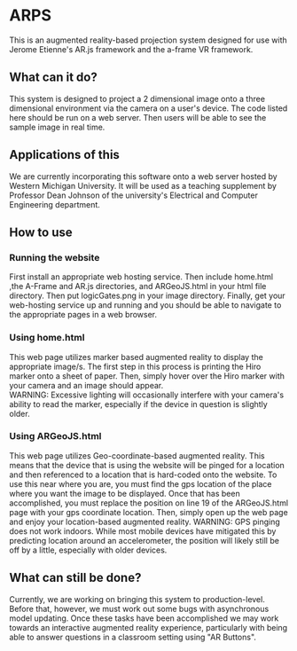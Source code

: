 # ARPS
This is an augmented reality-based projection system designed for use with Jerome Etienne's AR.js framework and the a-frame VR framework.
## What can it do?
This system is designed to project a 2 dimensional image onto a three dimensional environment via the camera on a user's device.  The code listed here should be run on a web server.  Then users will be able to see the sample image in real time.
## Applications of this
We are currently incorporating this software onto a web server hosted by Western Michigan University.  It will be used as a teaching supplement by Professor Dean Johnson of the university's Electrical and Computer Engineering department.  
## How to use
### Running the website
First install an appropriate web hosting service.  Then include home.html ,the A-Frame and AR.js directories, and ARGeoJS.html in your html file directory.  Then put logicGates.png in your image directory.  Finally, get your web-hosting service up and running and you should be able to navigate to the appropriate pages in a web browser.
### Using home.html
This web page utilizes marker based augmented reality to display the appropriate image/s.  The first step in this process is printing the Hiro marker onto a sheet of paper.  Then, simply hover over the Hiro marker with your camera and an image should appear.  
WARNING:  Excessive lighting will occasionally interfere with your camera's ability to read the marker, especially if the device in question is slightly older.
### Using ARGeoJS.html
This web page utilizes Geo-coordinate-based augmented reality.  This means that the device that is using the website will be pinged for a location and then referenced to a location that is hard-coded onto the website.  To use this near where you are, you must find the gps location of the place where you want the image to be displayed.  Once that has been accomplished, you must replace the position on line 19 of the ARGeoJS.html page with your gps coordinate location.  Then, simply open up the web page and enjoy your location-based augmented reality.
WARNING: GPS pinging does not work indoors.  While most mobile devices have mitigated this by predicting location around an accelerometer, the position will likely still be off by a little, especially with older devices.  
## What can still be done?
Currently, we are working on bringing this system to production-level.  Before that, however, we must work out some bugs with asynchronous model updating.  Once these tasks have been accomplished we may work towards an interactive augmented reality experience, particularly with being able to answer questions in a classroom setting using "AR Buttons".  
